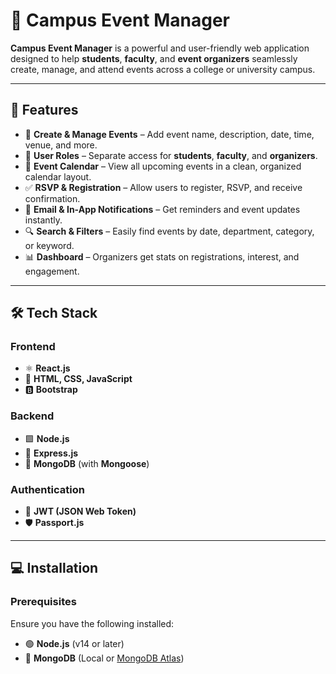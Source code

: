 # 🎉 **Campus Event Manager**

**Campus Event Manager** is a powerful and user-friendly web application designed to help **students**, **faculty**, and **event organizers** seamlessly create, manage, and attend events across a college or university campus.

---

## 🚀 **Features**

- 📝 **Create & Manage Events** – Add event name, description, date, time, venue, and more.
- 👥 **User Roles** – Separate access for **students**, **faculty**, and **organizers**.
- 📆 **Event Calendar** – View all upcoming events in a clean, organized calendar layout.
- ✅ **RSVP & Registration** – Allow users to register, RSVP, and receive confirmation.
- 🔔 **Email & In-App Notifications** – Get reminders and event updates instantly.
- 🔍 **Search & Filters** – Easily find events by date, department, category, or keyword.
- 📊 **Dashboard** – Organizers get stats on registrations, interest, and engagement.

---

## 🛠️ **Tech Stack**

### **Frontend**
- ⚛️ **React.js**
- 🎨 **HTML, CSS, JavaScript**
- 🅱️ **Bootstrap**

### **Backend**
- 🟩 **Node.js**
- 🚂 **Express.js**
- 🍃 **MongoDB** (with **Mongoose**)

### **Authentication**
- 🔐 **JWT (JSON Web Token)**
- 🛡️ **Passport.js**

---

## 💻 **Installation**

### **Prerequisites**
Ensure you have the following installed:

- 🟢 **Node.js** (v14 or later)
- 🍃 **MongoDB** (Local or [MongoDB Atlas](https://www.mongodb.com/cloud/atlas))


